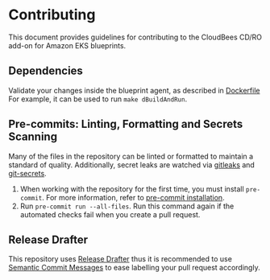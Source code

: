 # Contributing

This document provides guidelines for contributing to the CloudBees CD/RO add-on for Amazon EKS blueprints.

## Dependencies

Validate your changes inside the blueprint agent, as described in [Dockerfile](blueprints/Dockerfile) For example, it can be used to run `make dBuildAndRun`.

<!---
## Report bugs and feature requests

CloudBees welcomes you to use the GitHub issue tracker to report bugs or suggest features.

When filing an issue:

1. Check existing open and recently closed [issues](https://github.com/cloudbees/terraform-aws-cloudbees-cd-eks-addon/issues) to ensure the issue has not already been reported.
1. Review the upstream repositories:
    - [aws-ia/terraform-aws-eks-blueprints](https://github.com/aws-ia/terraform-aws-eks-blueprints/issues)
    - [aws-ia/terraform-aws-eks-blueprints-addons](https://github.com/aws-ia/terraform-aws-eks-blueprints-addons/issues)
1. Try to include as much information as you can. Details like the following are incredibly useful:
    - A reproducible test case or series of steps
    - The version of code being used
    - Any modifications you have made relevant to the bug
    - Anything unusual about your environment or deployment

## Contribute via pull requests

Contributions via pull requests are appreciated. Before submitting a pull request, please ensure that you:

1. Are working against the latest source on the `develop` branch.
1. Check existing open, and recently merged, pull requests to make sure someone else has not already addressed the problem.
1. Open an issue to discuss any significant work; we do not want your time to be wasted.

To submit a pull request:

1. Fork the repository.
1. Create a feature branch based on the `develop` branch.
1. Modify the source and focus on the specific change you are contributing. For example, if you reformat all the code, it is hard for reviewers to focus on your specific change.
1. **Ensure that local tests pass**. Local tests can be orchestrated via the companion [Makefile](Makefile).
1. Make commits to your fork using clear commit messages.
1. Submit a pull request against the `develop` branch and answer any default questions in the pull request interface.
1. Pay attention to any automated failures reported in the pull request, and stay involved in the conversation.

> [!IMPORTANT]
> If you make updates to embedded repository (e.g. CasC bundles), you must push the changes to the public upstream (repository/branch) before running `terraform apply` locally. The endpoint and/or branch can be updated via `set-casc-location` from the companion [Makefile](Makefile).
-->

## Pre-commits: Linting, Formatting and Secrets Scanning

Many of the files in the repository can be linted or formatted to maintain a standard of quality. Additionally, secret leaks are watched via [gitleaks](https://github.com/zricethezav/gitleaks#pre-commit) and [git-secrets](https://github.com/awslabs/git-secrets).

1. When working with the repository for the first time, you must install `pre-commit`. For more information, refer to [pre-commit installation](https://pre-commit.com/#installation).
1. Run `pre-commit run --all-files`. Run this command again if the automated checks fail when you create a pull request.

## Release Drafter

This repository uses [Release Drafter](https://github.com/release-drafter/release-drafter) thus it is recommended to use [Semantic Commit Messages](https://gist.github.com/joshbuchea/6f47e86d2510bce28f8e7f42ae84c716) to ease labelling your pull request accordingly.